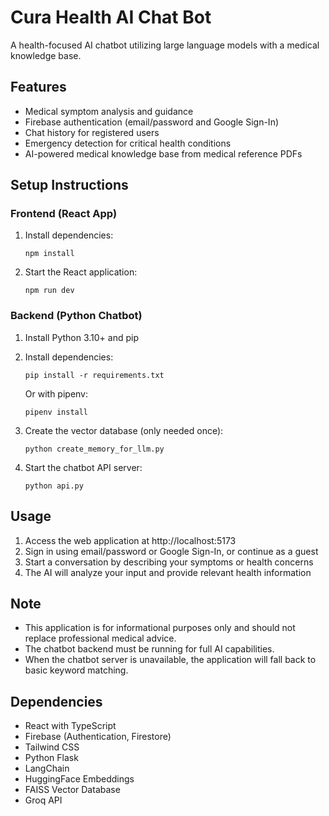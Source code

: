 
# Cura Health AI Chat Bot

A health-focused AI chatbot utilizing large language models with a medical knowledge base.

## Features

- Medical symptom analysis and guidance
- Firebase authentication (email/password and Google Sign-In)
- Chat history for registered users
- Emergency detection for critical health conditions
- AI-powered medical knowledge base from medical reference PDFs

## Setup Instructions

### Frontend (React App)

1. Install dependencies:
   ```
   npm install
   ```

2. Start the React application:
   ```
   npm run dev
   ```

### Backend (Python Chatbot)

1. Install Python 3.10+ and pip

2. Install dependencies:
   ```
   pip install -r requirements.txt
   ```
   
   Or with pipenv:
   ```
   pipenv install
   ```

3. Create the vector database (only needed once):
   ```
   python create_memory_for_llm.py
   ```

4. Start the chatbot API server:
   ```
   python api.py
   ```

## Usage

1. Access the web application at http://localhost:5173
2. Sign in using email/password or Google Sign-In, or continue as a guest
3. Start a conversation by describing your symptoms or health concerns
4. The AI will analyze your input and provide relevant health information

## Note

- This application is for informational purposes only and should not replace professional medical advice.
- The chatbot backend must be running for full AI capabilities.
- When the chatbot server is unavailable, the application will fall back to basic keyword matching.

## Dependencies

- React with TypeScript
- Firebase (Authentication, Firestore)
- Tailwind CSS
- Python Flask
- LangChain
- HuggingFace Embeddings
- FAISS Vector Database
- Groq API
